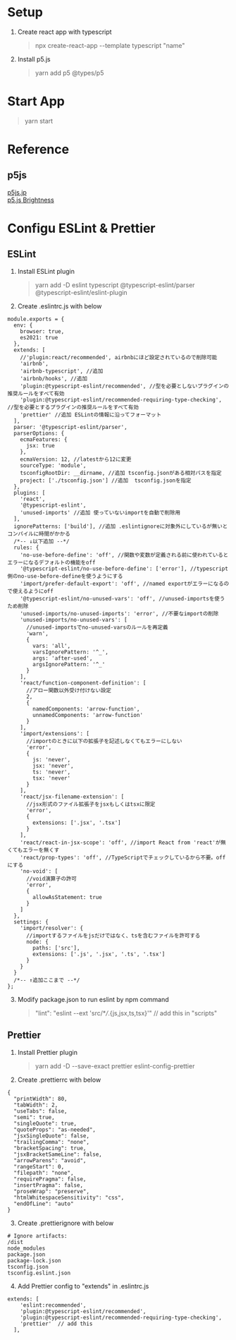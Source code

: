 # Setup

1. Create react app with typescript

   > npx create-react-app --template typescript "name"

2. Install p5.js
   > yarn add p5 @types/p5

# Start App

> yarn start

# Reference

## p5js

[p5js.jp](https://p5js.jp/)  
[p5.js Brightness](https://p5js.org/examples/image-brightness.html)

# Configu ESLint & Prettier

## ESLint

1. Install ESLint plugin
   > yarn add -D eslint typescript @typescript-eslint/parser @typescript-eslint/eslint-plugin
2. Create .eslintrc.js with below

```
module.exports = {
  env: {
    browser: true,
    es2021: true
  },
  extends: [
    //'plugin:react/recommended', airbnbにほど設定されているので削除可能
    'airbnb',
    'airbnb-typescript', //追加
    'airbnb/hooks', //追加
    'plugin:@typescript-eslint/recommended', //型を必要としないプラグインの推奨ルールをすべて有効
    'plugin:@typescript-eslint/recommended-requiring-type-checking', //型を必要とするプラグインの推奨ルールをすべて有効
    'prettier' //追加 ESLintの情報に沿ってフォーマット
  ],
  parser: '@typescript-eslint/parser',
  parserOptions: {
    ecmaFeatures: {
      jsx: true
    },
    ecmaVersion: 12, //latestから12に変更
    sourceType: 'module',
    tsconfigRootDir: __dirname, //追加 tsconfig.jsonがある相対パスを指定
    project: ['./tsconfig.json'] //追加  tsconfig.jsonを指定
  },
  plugins: [
    'react',
    '@typescript-eslint',
    'unused-imports' //追加 使っていないimportを自動で削除用
  ],
  ignorePatterns: ['build'], //追加 .eslintignoreに対象外にしているが無いとコンパイルに時間がかかる
  /*-- ↓以下追加 --*/
  rules: {
    'no-use-before-define': 'off', //関数や変数が定義される前に使われているとエラーになるデフォルトの機能をoff
    '@typescript-eslint/no-use-before-define': ['error'], //typescript側のno-use-before-defineを使うようにする
    'import/prefer-default-export': 'off', //named exportがエラーになるので使えるようにoff
    '@typescript-eslint/no-unused-vars': 'off', //unused-importsを使うため削除
    'unused-imports/no-unused-imports': 'error', //不要なimportの削除
    'unused-imports/no-unused-vars': [
      //unused-importsでno-unused-varsのルールを再定義
      'warn',
      {
        vars: 'all',
        varsIgnorePattern: '^_',
        args: 'after-used',
        argsIgnorePattern: '^_'
      }
    ],
    'react/function-component-definition': [
      //アロー関数以外受け付けない設定
      2,
      {
        namedComponents: 'arrow-function',
        unnamedComponents: 'arrow-function'
      }
    ],
    'import/extensions': [
      //importのときに以下の拡張子を記述しなくてもエラーにしない
      'error',
      {
        js: 'never',
        jsx: 'never',
        ts: 'never',
        tsx: 'never'
      }
    ],
    'react/jsx-filename-extension': [
      //jsx形式のファイル拡張子をjsxもしくはtsxに限定
      'error',
      {
        extensions: ['.jsx', '.tsx']
      }
    ],
    'react/react-in-jsx-scope': 'off', //import React from 'react'が無くてもエラーを無くす
    'react/prop-types': 'off', //TypeScriptでチェックしているから不要。offにする
    'no-void': [
      //void演算子の許可
      'error',
      {
        allowAsStatement: true
      }
    ]
  },
  settings: {
    'import/resolver': {
      //importするファイルをjsだけではなく、tsを含むファイルを許可する
      node: {
        paths: ['src'],
        extensions: ['.js', '.jsx', '.ts', '.tsx']
      }
    }
  }
  /*-- ↑追加ここまで --*/
};

```

3. Modify package.json to run eslint by npm command
   > "lint": "eslint --ext 'src/\*_/_.{js,jsx,ts,tsx}'" // add this in "scripts"

## Prettier

1. Install Prettier plugin
   > yarn add -D --save-exact prettier eslint-config-prettier
2. Create .prettierrc with below

```
{
  "printWidth": 80,
  "tabWidth": 2,
  "useTabs": false,
  "semi": true,
  "singleQuote": true,
  "quoteProps": "as-needed",
  "jsxSingleQuote": false,
  "trailingComma": "none",
  "bracketSpacing": true,
  "jsxBracketSameLine": false,
  "arrowParens": "avoid",
  "rangeStart": 0,
  "filepath": "none",
  "requirePragma": false,
  "insertPragma": false,
  "proseWrap": "preserve",
  "htmlWhitespaceSensitivity": "css",
  "endOfLine": "auto"
}
```

3. Create .prettierignore with below

```
# Ignore artifacts:
/dist
node_modules
package.json
package-lock.json
tsconfig.json
tsconfig.eslint.json
```

4. Add Prettier config to "extends" in .eslintrc.js

```
extends: [
    'eslint:recommended',
    'plugin:@typescript-eslint/recommended',
    'plugin:@typescript-eslint/recommended-requiring-type-checking',
    'prettier'  // add this
  ],
```
